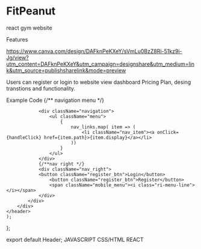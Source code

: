 # FitPeanut
react gym website 


Features

https://www.canva.com/design/DAFknPeKXeY/sVmLu0BzZ8Ri-51kz9i-Jg/view?utm_content=DAFknPeKXeY&utm_campaign=designshare&utm_medium=link&utm_source=publishsharelink&mode=preview



Users can register or login to website view dashboard Pricing Plan, desing transtions and functionality.

Example Code
         {/** navigation menu */}

                <div className="navigation">
                    <ul className="menu">
                        {
                            nav_links.map( item => (
                                <li className="nav_item"><a onClick={handleClick} href={item.path}>{item.display}</a></li>
                            ))
                        }
                    </ul>
                </div>
                {/**nav right */}
                <div className="nav_right">
                <button className="register_btn">Login</button>
                    <button className="register_btn">Register</button>
                    <span className="mobile_menu"><i class="ri-menu-line"></i></span>
                </div>
            </div>
        </div>
    </header>
    );
};

export default Header;
JAVASCRIPT
CSS/HTML
REACT
